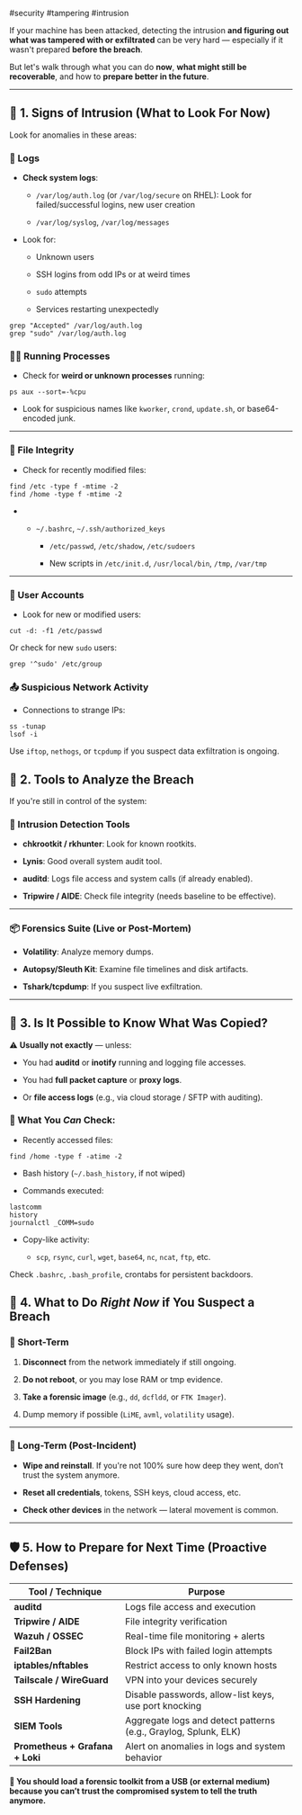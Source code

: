 #security #tampering #intrusion

If your machine has been attacked, detecting the intrusion **and figuring out what was tampered with or exfiltrated** can be very hard — especially if it wasn't prepared **before the breach**.

But let's walk through what you can do **now**, **what might still be recoverable**, and how to **prepare better in the future**.

---

## 🚨 1. Signs of Intrusion (What to Look For Now)

Look for anomalies in these areas:

### 🧾 Logs

- **Check system logs**:
    
    - `/var/log/auth.log` (or `/var/log/secure` on RHEL): Look for failed/successful logins, new user creation
        
    - `/var/log/syslog`, `/var/log/messages`
        
- Look for:
    
    - Unknown users
        
    - SSH logins from odd IPs or at weird times
        
    - `sudo` attempts
        
    - Services restarting unexpectedly

```
grep "Accepted" /var/log/auth.log
grep "sudo" /var/log/auth.log
```

### 🧑‍💻 Running Processes

- Check for **weird or unknown processes** running:

```
ps aux --sort=-%cpu
```

- Look for suspicious names like `kworker`, `crond`, `update.sh`, or base64-encoded junk.
    

---

### 📁 File Integrity

- Check for recently modified files:

```
find /etc -type f -mtime -2
find /home -type f -mtime -2
```

- - `~/.bashrc`, `~/.ssh/authorized_keys`
        
    - `/etc/passwd`, `/etc/shadow`, `/etc/sudoers`
        
    - New scripts in `/etc/init.d`, `/usr/local/bin`, `/tmp`, `/var/tmp`
        

---

### 🔑 User Accounts

- Look for new or modified users:

```
cut -d: -f1 /etc/passwd
```

Or check for new `sudo` users:

```
grep '^sudo' /etc/group
```

### 📤 Suspicious Network Activity

- Connections to strange IPs:

```
ss -tunap
lsof -i
```

Use `iftop`, `nethogs`, or `tcpdump` if you suspect data exfiltration is ongoing.

## 🧪 2. Tools to Analyze the Breach

If you're still in control of the system:

### 🧰 Intrusion Detection Tools

- **chkrootkit / rkhunter**: Look for known rootkits.
    
- **Lynis**: Good overall system audit tool.
    
- **auditd**: Logs file access and system calls (if already enabled).
    
- **Tripwire / AIDE**: Check file integrity (needs baseline to be effective).
    

---

### 📦 Forensics Suite (Live or Post-Mortem)

- **Volatility**: Analyze memory dumps.
    
- **Autopsy/Sleuth Kit**: Examine file timelines and disk artifacts.
    
- **Tshark/tcpdump**: If you suspect live exfiltration.
    

---

## 🔎 3. Is It Possible to Know What Was Copied?

⚠️ **Usually not exactly** — unless:

- You had **auditd** or **inotify** running and logging file accesses.
    
- You had **full packet capture** or **proxy logs**.
    
- Or **file access logs** (e.g., via cloud storage / SFTP with auditing).


### 📁 What You _Can_ Check:

- Recently accessed files:
```
find /home -type f -atime -2
```

- Bash history (`~/.bash_history`, if not wiped)
    
- Commands executed:
```
lastcomm
history
journalctl _COMM=sudo
```

- Copy-like activity:
    
    - `scp`, `rsync`, `curl`, `wget`, `base64`, `nc`, `ncat`, `ftp`, etc.
        

Check `.bashrc`, `.bash_profile`, crontabs for persistent backdoors.


## 🧯 4. What to Do _Right Now_ if You Suspect a Breach

### 🔐 Short-Term

1. **Disconnect** from the network immediately if still ongoing.
    
2. **Do not reboot**, or you may lose RAM or tmp evidence.
    
3. **Take a forensic image** (e.g., `dd`, `dcfldd`, or `FTK Imager`).
    
4. Dump memory if possible (`LiME`, `avml`, `volatility` usage).
    

---

### 🧼 Long-Term (Post-Incident)

- **Wipe and reinstall**. If you're not 100% sure how deep they went, don’t trust the system anymore.
    
- **Reset all credentials**, tokens, SSH keys, cloud access, etc.
    
- **Check other devices** in the network — lateral movement is common.
    

---

## 🛡️ 5. How to Prepare for Next Time (Proactive Defenses)

|Tool / Technique|Purpose|
|---|---|
|**auditd**|Logs file access and execution|
|**Tripwire / AIDE**|File integrity verification|
|**Wazuh / OSSEC**|Real-time file monitoring + alerts|
|**Fail2Ban**|Block IPs with failed login attempts|
|**iptables/nftables**|Restrict access to only known hosts|
|**Tailscale / WireGuard**|VPN into your devices securely|
|**SSH Hardening**|Disable passwords, allow-list keys, use port knocking|
|**SIEM Tools**|Aggregate logs and detect patterns (e.g., Graylog, Splunk, ELK)|
|**Prometheus + Grafana + Loki**|Alert on anomalies in logs and system behavior|

#### 🔐 **You should load a forensic toolkit from a USB (or external medium) because you can’t trust the compromised system to tell the truth anymore.**

